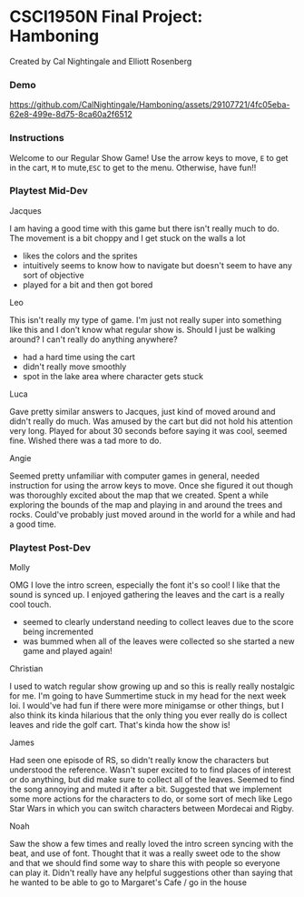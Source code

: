 # CSCI1950N Final Project: Hamboning
Created by Cal Nightingale and Elliott Rosenberg

### Demo

https://github.com/CalNightingale/Hamboning/assets/29107721/4fc05eba-62e8-499e-8d75-8ca60a2f6512

### Instructions
Welcome to our Regular Show Game! Use the arrow keys to move, `E` to get in the cart,
`M` to mute,`ESC` to get to the menu. Otherwise, have fun!!

### Playtest Mid-Dev
Jacques

I am having a good time with this game but there isn't really much to do. The movement is a 
bit choppy and I get stuck on the walls a lot
- likes the colors and the sprites
- intuitively seems to know how to navigate but doesn't seem to have any sort of objective
- played for a bit and then got bored


Leo

This isn't really my type of game. I'm just not really super into something like this
and I don't know what regular show is. Should I just be walking around? I can't really do anything anywhere?
- had a hard time using the cart
- didn't really move smoothly
- spot in the lake area where character gets stuck 

Luca

Gave pretty similar answers to Jacques, just kind of moved around and didn't really do much.
Was amused by the cart but did not hold his attention very long. Played for about 30 seconds before
saying it was cool, seemed fine. Wished there was a tad more to do.

Angie

Seemed pretty unfamiliar with computer games in general, needed instruction for using the arrow 
keys to move. Once she figured it out though was thoroughly excited about the map that we created.
Spent a while exploring the bounds of the map and playing in and around the trees and rocks. Could've 
probably just moved around in the world for a while and had a good time.

### Playtest Post-Dev

Molly

OMG I love the intro screen, especially the font it's so cool! I like that the
sound is synced up. I enjoyed gathering the leaves and the cart is a really cool touch.
- seemed to clearly understand needing to collect leaves due to the score being incremented
- was bummed when all of the leaves were collected so she started a new game and played again!

Christian

I used to watch regular show growing up and so this is really really nostalgic for me.
I'm going to have Summertime stuck in my head for the next week loi. I would've had fun if there
were more minigamse or other things, but I also think its kinda hilarious that the only thing you ever
really do is collect leaves and ride the golf cart. That's kinda how the show is!

James

Had seen one episode of RS, so didn't really know the characters but understood the reference.
Wasn't super excited to to find places of interest or do anything, but did make sure to collect all of the
leaves. Seemed to find the song annoying and muted it after a bit. Suggested that we implement some more
actions for the characters to do, or some sort of mech like Lego Star Wars in which you can switch
characters between Mordecai and Rigby.

Noah

Saw the show a few times and really loved the intro screen syncing with the beat, and use of font. Thought
that it was a really sweet ode to the show and that we should find some way to share this with people so everyone
can play it. Didn't really have any helpful suggestions other than saying that he wanted to be able to 
go to Margaret's Cafe / go in the house
